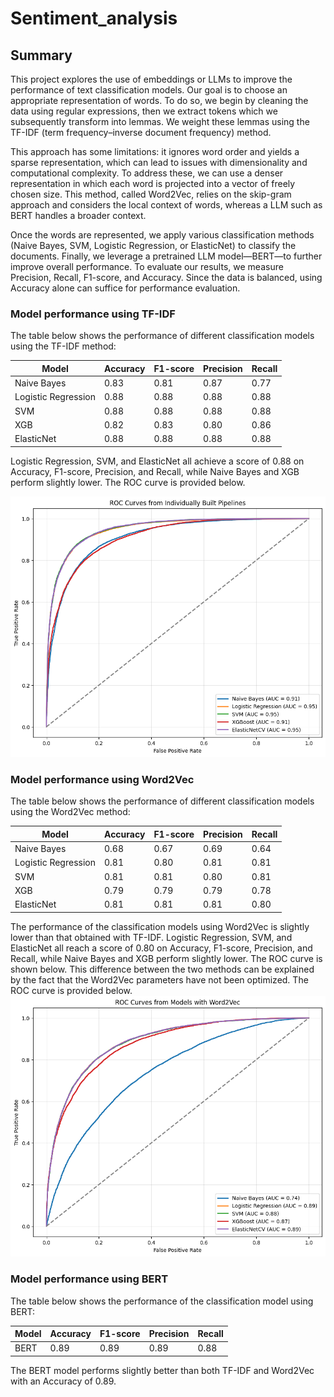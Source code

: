 # Sentiment_analysis

## Summary

This project explores the use of embeddings or LLMs to improve the performance of text classification models. Our goal is to choose an appropriate representation of words. To do so, we begin by cleaning the data using regular expressions, then we extract tokens which we subsequently transform into lemmas. We weight these lemmas using the TF-IDF (term frequency–inverse document frequency) method.

This approach has some limitations: it ignores word order and yields a sparse representation, which can lead to issues with dimensionality and computational complexity. To address these, we can use a denser representation in which each word is projected into a vector of freely chosen size. This method, called Word2Vec, relies on the skip-gram approach and considers the local context of words, whereas a LLM such as BERT handles a broader context.

Once the words are represented, we apply various classification methods (Naive Bayes, SVM, Logistic Regression, or ElasticNet) to classify the documents. Finally, we leverage a pretrained LLM model—BERT—to further improve overall performance. To evaluate our results, we measure Precision, Recall, F1-score, and Accuracy. Since the data is balanced, using Accuracy alone can suffice for performance evaluation.

### Model performance using TF-IDF

The table below shows the performance of different classification models using the TF-IDF method:

| Model              | Accuracy | F1-score | Precision | Recall |
|--------------------|----------|----------|-----------|--------|
| Naive Bayes        | 0.83     | 0.81     | 0.87      | 0.77   |
| Logistic Regression| 0.88     | 0.88     | 0.88      | 0.88   |
| SVM                | 0.88     | 0.88     | 0.88      | 0.88   |
| XGB                | 0.82     | 0.83     | 0.80      | 0.86   |
| ElasticNet         | 0.88     | 0.88     | 0.88      | 0.88   |

Logistic Regression, SVM, and ElasticNet all achieve a score of 0.88 on Accuracy, F1-score, Precision, and Recall, while Naive Bayes and XGB perform slightly lower. The ROC curve is provided below.

![TF-IDF ROC curve](tf-idf.png)

### Model performance using Word2Vec

The table below shows the performance of different classification models using the Word2Vec method:

| Model              | Accuracy | F1-score | Precision | Recall |
|--------------------|----------|----------|-----------|--------|
| Naive Bayes        | 0.68     | 0.67     | 0.69      | 0.64   |
| Logistic Regression| 0.81     | 0.80     | 0.81      | 0.81   |
| SVM                | 0.81     | 0.81     | 0.80      | 0.81   |
| XGB                | 0.79     | 0.79     | 0.79      | 0.78   |
| ElasticNet         | 0.81     | 0.81     | 0.81      | 0.80   |

The performance of the classification models using Word2Vec is slightly lower than that obtained with TF-IDF. Logistic Regression, SVM, and ElasticNet all reach a score of 0.80 on Accuracy, F1-score, Precision, and Recall, while Naive Bayes and XGB perform slightly lower. The ROC curve is shown below. This difference between the two methods can be explained by the fact that the Word2Vec parameters have not been optimized. The ROC curve is provided below.
![Word2Vec ROC curve](word2vec.png)

### Model performance using BERT

The table below shows the performance of the classification model using BERT:

| Model | Accuracy | F1-score | Precision | Recall |
|-------|----------|----------|-----------|--------|
| BERT  | 0.89     | 0.89     | 0.89      | 0.88   |

The BERT model performs slightly better than both TF-IDF and Word2Vec with an Accuracy of 0.89. 